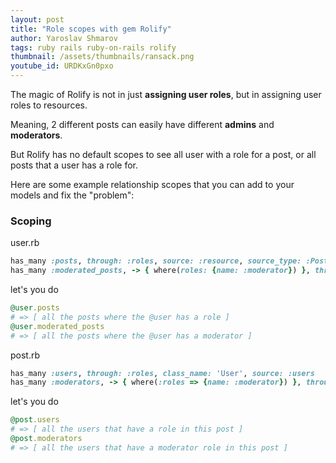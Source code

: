 ```yaml
---
layout: post
title: "Role scopes with gem Rolify"
author: Yaroslav Shmarov
tags: ruby rails ruby-on-rails rolify
thumbnail: /assets/thumbnails/ransack.png
youtube_id: URDKxGn0pxo
---
```


The magic of Rolify is not in just **assigning user roles**, but in assigning user roles to resources. 

Meaning, 2 different posts can easily have different **admins** and **moderators**.

But Rolify has no default scopes to see all user with a role for a post, or all posts that a user has a role for.

Here are some example relationship scopes that you can add to your models and fix the "problem":

### Scoping

user.rb
```ruby
has_many :posts, through: :roles, source: :resource, source_type: :Post
has_many :moderated_posts, -> { where(roles: {name: :moderator}) }, through: :roles, source: :resource, source_type: :Post
```
let's you do
```ruby
@user.posts 
# => [ all the posts where the @user has a role ]
@user.moderated_posts
# => [ all the posts where the @user has a moderator ]
```
post.rb
```ruby
has_many :users, through: :roles, class_name: 'User', source: :users
has_many :moderators, -> { where(:roles => {name: :moderator}) }, through: :roles, class_name: 'User', source: :users
```
let's you do
```ruby
@post.users
# => [ all the users that have a role in this post ]
@post.moderators
# => [ all the users that have a moderator role in this post ]
```
